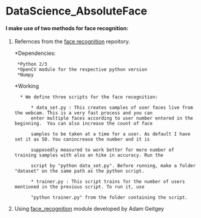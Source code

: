 # DataScience_AbsoluteFace

#### I make use of two methods for face recognition:
 1. Refernces from the [face recognition](https://github.com/thecodacus/Face-Recognition) repoitory.
 
     *Dependencies:
     
         *Python 2/3
         *OpenCV module for the respective python version
         *Numpy
         
      *Working
      
          * We define three scripts for the face recognition:
          
              * data_set.py : This creates samples of user faces live from the webcam. This is a very fast process and you can  
              enter multiple faces according to user number entered in the beginning.  You can also increase the count of face
              
              samples to be taken at a time for a user. As default I have set it as 50. You canincrease the number and it is 
              
              supposedly measured to work better for more number of training samples with also an hike in accuracy. Run the
              
              script by "python data_set.py". Before running, make a folder "dataset" on the same path as the python script.
              
              * trainer.py : This script trains for the number of users mentioned in the previous script. To run it, use 
              
              "python trainer.py" from the folder containing the script.
 
 
 
 
 
 
 
 2. Using [face_recognition](https://github.com/ageitgey/face_recognition) module developed by Adam Geitgey
